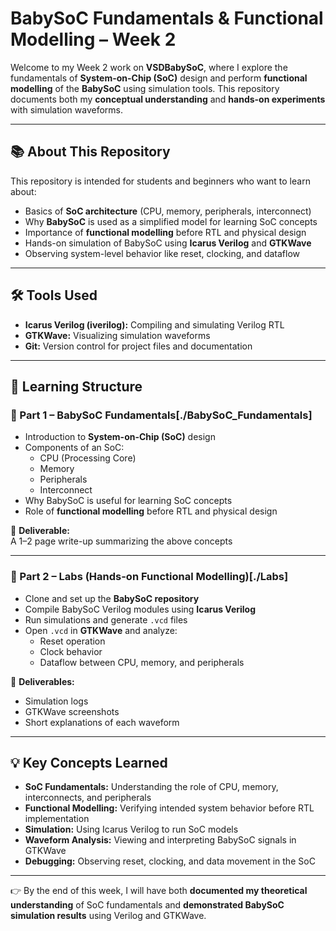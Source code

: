 
# BabySoC Fundamentals & Functional Modelling – Week 2  

Welcome to my Week 2 work on **VSDBabySoC**, where I explore the fundamentals of **System-on-Chip (SoC)** design and perform **functional modelling** of the **BabySoC** using simulation tools. This repository documents both my **conceptual understanding** and **hands-on experiments** with simulation waveforms.  

---

## 📚 About This Repository  
This repository is intended for students and beginners who want to learn about:  

- Basics of **SoC architecture** (CPU, memory, peripherals, interconnect)  
- Why **BabySoC** is used as a simplified model for learning SoC concepts  
- Importance of **functional modelling** before RTL and physical design  
- Hands-on simulation of BabySoC using **Icarus Verilog** and **GTKWave**  
- Observing system-level behavior like reset, clocking, and dataflow  

---

## 🛠 Tools Used  
- **Icarus Verilog (iverilog):** Compiling and simulating Verilog RTL  
- **GTKWave:** Visualizing simulation waveforms  
- **Git:** Version control for project files and documentation  

---


## 📅 Learning Structure  

### 🔹 Part 1 – BabySoC Fundamentals[./BabySoC_Fundamentals]
- Introduction to **System-on-Chip (SoC)** design  
- Components of an SoC:  
  - CPU (Processing Core)  
  - Memory  
  - Peripherals  
  - Interconnect  
- Why BabySoC is useful for learning SoC concepts  
- Role of **functional modelling** before RTL and physical design  

📄 **Deliverable:**  
A 1–2 page write-up summarizing the above concepts  

---

### 🔹 Part 2 – Labs (Hands-on Functional Modelling)[./Labs]
- Clone and set up the **BabySoC repository**  
- Compile BabySoC Verilog modules using **Icarus Verilog**  
- Run simulations and generate `.vcd` files  
- Open `.vcd` in **GTKWave** and analyze:  
  - Reset operation  
  - Clock behavior  
  - Dataflow between CPU, memory, and peripherals  

📄 **Deliverables:**  
- Simulation logs  
- GTKWave screenshots  
- Short explanations of each waveform  

---

## 💡 Key Concepts Learned  
- **SoC Fundamentals:** Understanding the role of CPU, memory, interconnects, and peripherals  
- **Functional Modelling:** Verifying intended system behavior before RTL implementation  
- **Simulation:** Using Icarus Verilog to run SoC models  
- **Waveform Analysis:** Viewing and interpreting BabySoC signals in GTKWave  
- **Debugging:** Observing reset, clocking, and data movement in the SoC  

---

👉 By the end of this week, I will have both **documented my theoretical understanding** of SoC fundamentals and **demonstrated BabySoC simulation results** using Verilog and GTKWave.  
